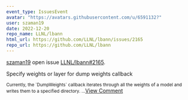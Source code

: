 ```yaml
---
event_type: IssuesEvent
avatar: "https://avatars.githubusercontent.com/u/6591132?"
user: szaman19
date: 2022-12-20
repo_name: LLNL/lbann
html_url: https://github.com/LLNL/lbann/issues/2165
repo_url: https://github.com/LLNL/lbann
---
```


<a href='https://github.com/szaman19' target='_blank'>szaman19</a> open issue <a href='https://github.com/LLNL/lbann/issues/2165' target='_blank'>LLNL/lbann#2165</a>.

<p>Specify weights or layer for dump weights callback</p><small>Currently, the `DumpWeights` callback iterates through all the weights of a model and writes them to a specified directory. ...</small><a href='https://github.com/LLNL/lbann/issues/2165' target='_blank'>View Comment</a>